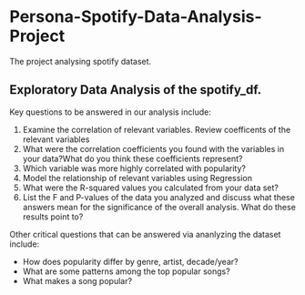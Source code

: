 # Persona-Spotify-Data-Analysis-Project
The project analysing spotify dataset. 

## Exploratory Data Analysis of the spotify_df.
Key questions to be answered in our analysis include:
1. Examine the correlation of relevant variables. Review coefficents of the relevant variables
2. What were the correlation coefficients you found with the variables in your data?What do you think these coefficients represent?
3. Which variable was more highly correlated with popularity?
4. Model the relationship of relevant variables using Regression
5. What were the R-squared values you calculated from your data set?
6. List the F and P-values of the data you analyzed and discuss what these answers mean for the significance of the overall analysis. What do these results point to?


Other critical questions that can be answered via ananlyzing the dataset include:

- How does popularity differ by genre, artist, decade/year?
- What are some patterns among the top popular songs?
- What makes a song popular?
